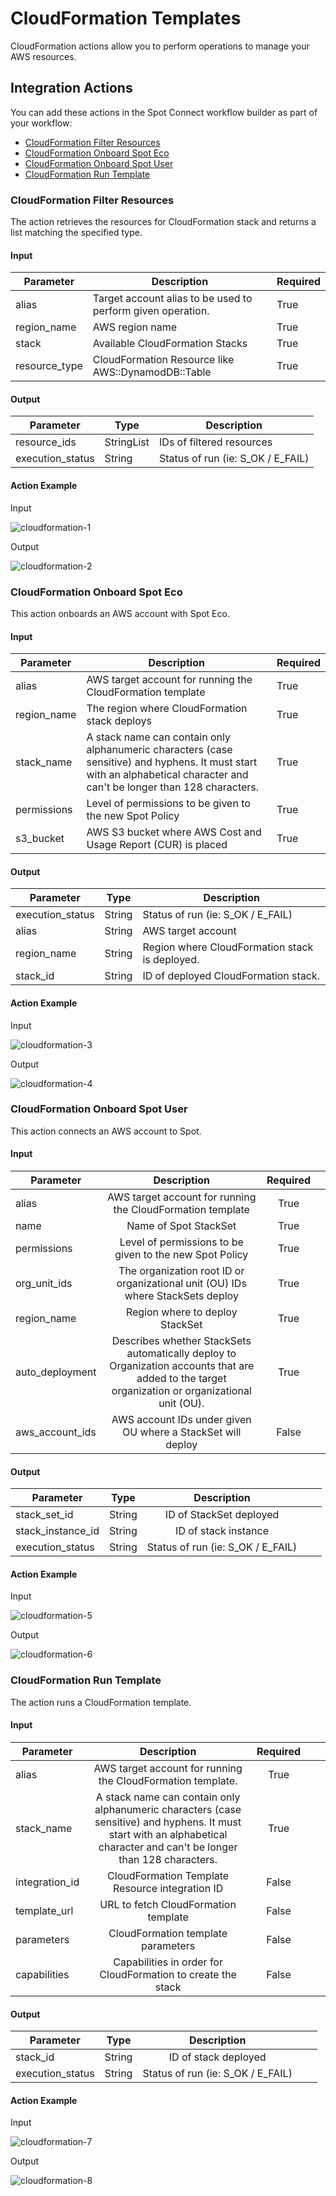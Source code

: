 # CloudFormation Templates

CloudFormation actions allow you to perform operations to manage your AWS resources.

## Integration Actions

You can add these actions in the Spot Connect workflow builder as part of your workflow:

- [CloudFormation Filter Resources](spot-connect/integrations/cloudformation?id=cloudformation-filter-resources)
- [CloudFormation Onboard Spot Eco](spot-connect/integrations/cloudformation?id=cloudformation-onboard-spot-eco)
- [CloudFormation Onboard Spot User](spot-connect/integrations/cloudformation?id=cloudformation-onboard-spot-user)
- [CloudFormation Run Template](spot-connect/integrations/cloudformation?id=cloudformation-run-template)

### CloudFormation Filter Resources

The action retrieves the resources for CloudFormation stack and returns a list matching the specified type.

#### Input

| Parameter     | Description                                                 | Required |
| ------------- | ----------------------------------------------------------- | -------- |
| alias         | Target account alias to be used to perform given operation. | True     |
| region_name   | AWS region name                                             | True     |
| stack         | Available CloudFormation Stacks                             | True     |
| resource_type | CloudFormation Resource like AWS::DynamodDB::Table          | True     |

#### Output

| Parameter        | Type       | Description                       |
| ---------------- | ---------- | --------------------------------- |
| resource_ids     | StringList | IDs of filtered resources         |
| execution_status | String     | Status of run (ie: S_OK / E_FAIL) |

#### Action Example

Input

![cloudformation-1](https://github.com/spotinst/help/assets/106514736/8a2032f2-79c1-4ee7-b6d9-ff7f9b0a57b1)

Output

![cloudformation-2](https://github.com/spotinst/help/assets/106514736/5e0aa53c-0bc0-4659-8abe-4979613c6bf1)

### CloudFormation Onboard Spot Eco

This action onboards an AWS account with Spot Eco.

#### Input

| Parameter   | Description                                                                                                                                                               | Required |
| ----------- | ------------------------------------------------------------------------------------------------------------------------------------------------------------------------- | -------- |
| alias       | AWS target account for running the CloudFormation template                                                                                                                | True     |
| region_name | The region where CloudFormation stack deploys                                                                                                                             | True     |
| stack_name  | A stack name can contain only alphanumeric characters (case sensitive) and hyphens. It must start with an alphabetical character and can't be longer than 128 characters. | True     |
| permissions | Level of permissions to be given to the new Spot Policy                                                                                                                   | True     |
| s3_bucket   | AWS S3 bucket where AWS Cost and Usage Report (CUR) is placed                                                                                                             | True     |

#### Output

| Parameter        | Type   | Description                                    |
| ---------------- | ------ | ---------------------------------------------- |
| execution_status | String | Status of run (ie: S_OK / E_FAIL)              |
| alias            | String | AWS target account                             |
| region_name      | String | Region where CloudFormation stack is deployed. |
| stack_id         | String | ID of deployed CloudFormation stack.           |

#### Action Example

Input

![cloudformation-3](https://github.com/spotinst/help/assets/106514736/ec440116-ae45-4a25-9c9d-5539d68cf4c8)

Output

![cloudformation-4](https://github.com/spotinst/help/assets/106514736/34c4ddf6-6d76-458b-9906-a2298f3ecd9d)

### CloudFormation Onboard Spot User

This action connects an AWS account to Spot.

#### Input

| Parameter       |                                                                   Description                                                                    | Required |     |
| --------------- | :----------------------------------------------------------------------------------------------------------------------------------------------: | :------: | --- |
| alias           |                                            AWS target account for running the CloudFormation template                                            |   True   |     |
| name            |                                                              Name of Spot StackSet                                                               |   True   |     |
| permissions     |                                             Level of permissions to be given to the new Spot Policy                                              |   True   |     |
| org_unit_ids    |                                 The organization root ID or organizational unit (OU) IDs where StackSets deploy                                  |   True   |     |
| region_name     |                                                         Region where to deploy StackSet                                                          |   True   |     |
| auto_deployment | Describes whether StackSets automatically deploy to Organization accounts that are added to the target organization or organizational unit (OU). |   True   |     |
| aws_account_ids |                                           AWS account IDs under given OU where a StackSet will deploy                                            |  False   |     |

#### Output

| Parameter         |  Type  |            Description            |     |     |
| ----------------- | :----: | :-------------------------------: | --- | --- |
| stack_set_id      | String |      ID of StackSet deployed      |     |     |
| stack_instance_id | String |       ID of stack instance        |     |     |
| execution_status  | String | Status of run (ie: S_OK / E_FAIL) |     |     |

#### Action Example

Input

![cloudformation-5](https://github.com/spotinst/help/assets/106514736/bc2f5f0f-f193-4182-b6db-befb8be11ddc)

Output

![cloudformation-6](https://github.com/spotinst/help/assets/106514736/fe2b5c4b-a808-4cd6-959d-919ab6c31d3d)

### CloudFormation Run Template

The action runs a CloudFormation template.

#### Input

| Parameter      |                                                                                Description                                                                                | Required |     |     |
| -------------- | :-----------------------------------------------------------------------------------------------------------------------------------------------------------------------: | :------: | --- | --- |
| alias          |                                                        AWS target account for running the CloudFormation template.                                                        |   True   |     |     |
| stack_name     | A stack name can contain only alphanumeric characters (case sensitive) and hyphens. It must start with an alphabetical character and can't be longer than 128 characters. |   True   |     |     |
| integration_id |                                                              CloudFormation Template Resource integration ID                                                              |  False   |     |     |
| template_url   |                                                                   URL to fetch CloudFormation template                                                                    |  False   |     |     |
| parameters     |                                                                    CloudFormation template parameters                                                                     |  False   |     |     |
| capabilities   |                                                       Capabilities in order for CloudFormation to create the stack                                                        |  False   |     |     |

#### Output

| Parameter        |  Type  |            Description            |     |     |
| ---------------- | :----: | :-------------------------------: | --- | --- |
| stack_id         | String |       ID of stack deployed        |     |     |
| execution_status | String | Status of run (ie: S_OK / E_FAIL) |     |     |

#### Action Example

Input

![cloudformation-7](https://github.com/spotinst/help/assets/106514736/9885b274-ff9d-4988-b7de-e8648008c827)

Output

![cloudformation-8](https://github.com/spotinst/help/assets/106514736/ade956bd-2b4c-4e1c-b7f4-e1d9029010f8)
